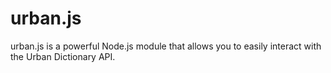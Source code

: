 # urban.js
urban.js is a powerful Node.js module that allows you to easily interact with the Urban Dictionary API.
